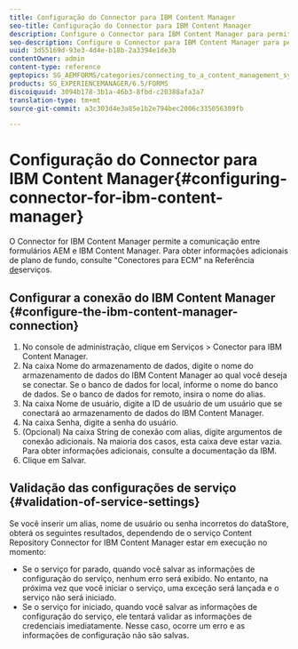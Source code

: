```yaml
---
title: Configuração do Connector para IBM Content Manager
seo-title: Configuração do Connector para IBM Content Manager
description: Configure o Connector para IBM Content Manager para permitir a comunicação entre formulários AEM e IBM Content Manager.
seo-description: Configure o Connector para IBM Content Manager para permitir a comunicação entre formulários AEM e IBM Content Manager.
uuid: 3d55169d-93e3-4d4e-b18b-2a3394e1de3b
contentOwner: admin
content-type: reference
geptopics: SG_AEMFORMS/categories/connecting_to_a_content_management_system
products: SG_EXPERIENCEMANAGER/6.5/FORMS
discoiquuid: 3094b178-3b1a-46b3-8fbd-c20388afa3a7
translation-type: tm+mt
source-git-commit: a3c303d4e3a85e1b2e794bec2006c335056309fb

---
```



# Configuração do Connector para IBM Content Manager{#configuring-connector-for-ibm-content-manager}

O Connector for IBM Content Manager permite a comunicação entre formulários AEM e IBM Content Manager. Para obter informações adicionais de plano de fundo, consulte &quot;Conectores para ECM&quot; na Referência [de](https://www.adobe.com/go/learn_aemforms_services_63)serviços.

## Configurar a conexão do IBM Content Manager {#configure-the-ibm-content-manager-connection}

1. No console de administração, clique em Serviços > Conector para IBM Content Manager.
1. Na caixa Nome do armazenamento de dados, digite o nome do armazenamento de dados do IBM Content Manager ao qual você deseja se conectar. Se o banco de dados for local, informe o nome do banco de dados. Se o banco de dados for remoto, insira o nome do alias.
1. Na caixa Nome de usuário, digite a ID de usuário de um usuário que se conectará ao armazenamento de dados do IBM Content Manager.
1. Na caixa Senha, digite a senha do usuário.
1. (Opcional) Na caixa String de conexão com alias, digite argumentos de conexão adicionais. Na maioria dos casos, esta caixa deve estar vazia. Para obter informações adicionais, consulte a documentação da IBM.
1. Clique em Salvar.

## Validação das configurações de serviço {#validation-of-service-settings}

Se você inserir um alias, nome de usuário ou senha incorretos do dataStore, obterá os seguintes resultados, dependendo de o serviço Content Repository Connector for IBM Content Manager estar em execução no momento:

* Se o serviço for parado, quando você salvar as informações de configuração do serviço, nenhum erro será exibido. No entanto, na próxima vez que você iniciar o serviço, uma exceção será lançada e o serviço não será iniciado.
* Se o serviço for iniciado, quando você salvar as informações de configuração do serviço, ele tentará validar as informações de credenciais imediatamente. Nesse caso, ocorre um erro e as informações de configuração não são salvas.

